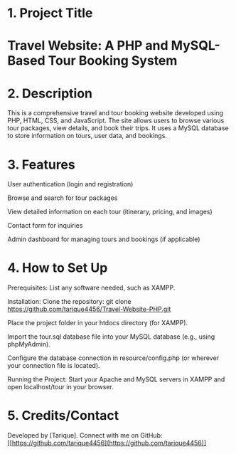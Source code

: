  # 1. Project Title
# Travel Website: A PHP and MySQL-Based Tour Booking System

# 2. Description
This is a comprehensive travel and tour booking website developed using PHP, HTML, CSS, and JavaScript. 
The site allows users to browse various tour packages, view details, and book their trips. It uses a MySQL database to store information on tours, user data, and bookings.

# 3. Features
User authentication (login and registration)

Browse and search for tour packages

View detailed information on each tour (itinerary, pricing, and images)

Contact form for inquiries

Admin dashboard for managing tours and bookings (if applicable)

# 4. How to Set Up
Prerequisites: List any software needed, such as XAMPP.

Installation:
Clone the repository: git clone https://github.com/tarique4456/Travel-Website-PHP.git

Place the project folder in your htdocs directory (for XAMPP).

Import the tour.sql database file into your MySQL database (e.g., using phpMyAdmin).

Configure the database connection in resource/config.php (or wherever your connection file is located).

Running the Project: Start your Apache and MySQL servers in XAMPP and open localhost/tour in your browser.

# 5. Credits/Contact
Developed by [Tarique]. Connect with me on GitHub: [[https://github.com/tarique4456](https://github.com/tarique4456)]
